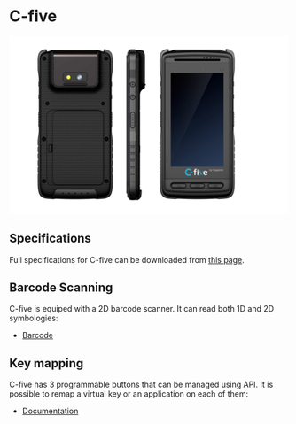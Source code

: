 C-five
======

![](_images/cfive.jpg)

Specifications
--------------

Full specifications for C-five can be downloaded from [this page](https://www.coppernic.fr/en/documentations/).

Barcode Scanning
----------------

C-five is equiped with a 2D barcode scanner. It can read both 1D and 2D symbologies:

- [Barcode](barcode/barcode_scan.md)

Key mapping
-----------

C-five has 3 programmable buttons that can be managed using API. It is possible to remap a virtual key or an application on each of them:

- [Documentation](core/mapping.md)
